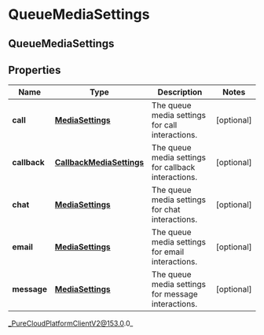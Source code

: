 # QueueMediaSettings

## QueueMediaSettings

## Properties

|Name | Type | Description | Notes|
|------------ | ------------- | ------------- | -------------|
| **call** | [**MediaSettings**](MediaSettings) | The queue media settings for call interactions. | [optional] |
| **callback** | [**CallbackMediaSettings**](CallbackMediaSettings) | The queue media settings for callback interactions. | [optional] |
| **chat** | [**MediaSettings**](MediaSettings) | The queue media settings for chat interactions. | [optional] |
| **email** | [**MediaSettings**](MediaSettings) | The queue media settings for email interactions. | [optional] |
| **message** | [**MediaSettings**](MediaSettings) | The queue media settings for message interactions. | [optional] |



_PureCloudPlatformClientV2@153.0.0_
